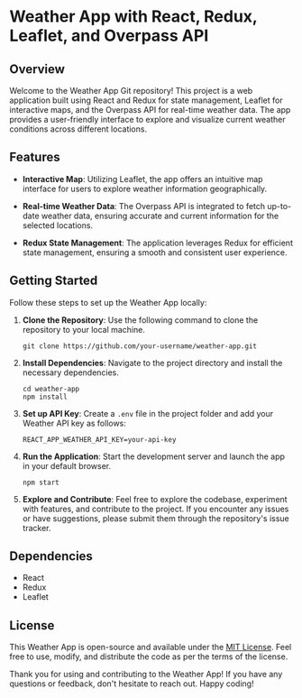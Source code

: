 # Weather App with React, Redux, Leaflet, and Overpass API

## Overview

Welcome to the Weather App Git repository! This project is a web application built using React and Redux for state management, Leaflet for interactive maps, and the Overpass API for real-time weather data. The app provides a user-friendly interface to explore and visualize current weather conditions across different locations.

## Features

- **Interactive Map**: Utilizing Leaflet, the app offers an intuitive map interface for users to explore weather information geographically.

- **Real-time Weather Data**: The Overpass API is integrated to fetch up-to-date weather data, ensuring accurate and current information for the selected locations.

- **Redux State Management**: The application leverages Redux for efficient state management, ensuring a smooth and consistent user experience.

## Getting Started

Follow these steps to set up the Weather App locally:

1. **Clone the Repository**: Use the following command to clone the repository to your local machine.
   ```
   git clone https://github.com/your-username/weather-app.git
   ```

2. **Install Dependencies**: Navigate to the project directory and install the necessary dependencies.
   ```
   cd weather-app
   npm install
   ```

3. **Set up API Key**: Create a `.env` file in the project folder and add your Weather API key as follows:
   ```
   REACT_APP_WEATHER_API_KEY=your-api-key
   ```

4. **Run the Application**: Start the development server and launch the app in your default browser.
   ```
   npm start
   ```

5. **Explore and Contribute**: Feel free to explore the codebase, experiment with features, and contribute to the project. If you encounter any issues or have suggestions, please submit them through the repository's issue tracker.

## Dependencies

- React
- Redux
- Leaflet

## License

This Weather App is open-source and available under the [MIT License](LICENSE). Feel free to use, modify, and distribute the code as per the terms of the license.

Thank you for using and contributing to the Weather App! If you have any questions or feedback, don't hesitate to reach out. Happy coding!

